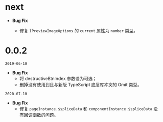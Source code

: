 # next

* **Bug Fix**

  - 修复 `IPreviewImageOptions` 的 `current` 属性为 `number` 类型。

# 0.0.2

`2019-06-10`

* **Bug Fix**
  - 将 destructiveBtnIndex 参数设为可选；
  - 删掉没有使用到且与新版 TypeScript 底层库冲突的 Omit 类型。

`2020-07-10`

* **Bug Fix**
  - 修复 `pageInstance.$spliceData` 和 `componentInstance.$spliceData` 没有回调函数的问题。
